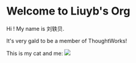 # Welcome to Liuyb's Org
Hi ! My name is 刘轶贝.

It's very gald to be a member of ThoughtWorks!

This is my cat and me:
![](img/2022-02-25-15-18-41.png)